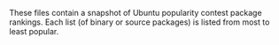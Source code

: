 These files contain a snapshot of Ubuntu popularity contest package rankings.
Each list (of binary or source packages) is listed from most to least popular.

